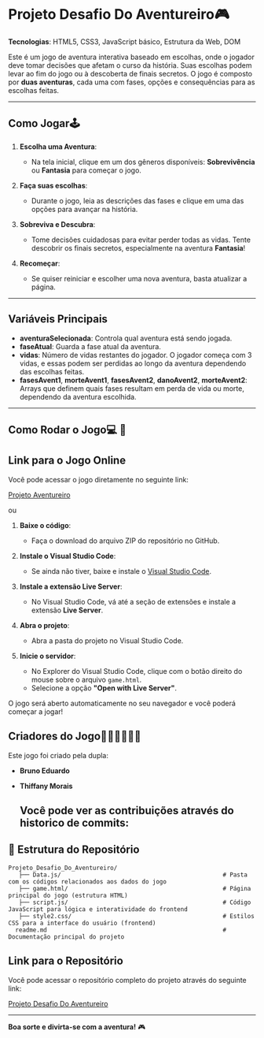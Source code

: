 # Projeto Desafio Do Aventureiro🎮

**Tecnologias**: HTML5, CSS3, JavaScript básico, Estrutura da Web, DOM

Este é um jogo de aventura interativa baseado em escolhas, onde o jogador deve tomar decisões que afetam o curso da história. Suas escolhas podem levar ao fim do jogo ou à descoberta de finais secretos. O jogo é composto por **duas aventuras**, cada uma com fases, opções e consequências para as escolhas feitas.

---

## Como Jogar🕹️

1. **Escolha uma Aventura**:
   - Na tela inicial, clique em um dos gêneros disponíveis: **Sobrevivência** ou **Fantasia** para começar o jogo.

2. **Faça suas escolhas**:
   - Durante o jogo, leia as descrições das fases e clique em uma das opções para avançar na história.

3. **Sobreviva e Descubra**:
   - Tome decisões cuidadosas para evitar perder todas as vidas. Tente descobrir os finais secretos, especialmente na aventura **Fantasia**!

4. **Recomeçar**:
   - Se quiser reiniciar e escolher uma nova aventura, basta atualizar a página.

---

## Variáveis Principais

- **aventuraSelecionada**: Controla qual aventura está sendo jogada.
- **faseAtual**: Guarda a fase atual da aventura.
- **vidas**: Número de vidas restantes do jogador. O jogador começa com 3 vidas, e essas podem ser perdidas ao longo da aventura dependendo das escolhas feitas.
- **fasesAvent1**, **morteAvent1**, **fasesAvent2**, **danoAvent2**, **morteAvent2**: Arrays que definem quais fases resultam em perda de vida ou morte, dependendo da aventura escolhida.

---

## Como Rodar o Jogo💻 📲

## Link para o Jogo Online

Você pode acessar o jogo diretamente no seguinte link:

[Projeto Aventureiro](https://projeto-desafio-do-aventureiro.vercel.app/)

ou

1. **Baixe o código**:
   - Faça o download do arquivo ZIP do repositório no GitHub.

2. **Instale o Visual Studio Code**:
   - Se ainda não tiver, baixe e instale o [Visual Studio Code](https://code.visualstudio.com/).

3. **Instale a extensão Live Server**:
   - No Visual Studio Code, vá até a seção de extensões e instale a extensão **Live Server**.

4. **Abra o projeto**:
   - Abra a pasta do projeto no Visual Studio Code.

5. **Inicie o servidor**:
   - No Explorer do Visual Studio Code, clique com o botão direito do mouse sobre o arquivo `game.html`.
   - Selecione a opção **"Open with Live Server"**.

O jogo será aberto automaticamente no seu navegador e você poderá começar a jogar!


## Criadores do Jogo👩🏻‍💻👨🏻‍💻

Este jogo foi criado pela dupla:

- **Bruno Eduardo**
- **Thiffany Morais**

  Você pode ver as contribuições através do historico de commits:
  ---
## 📂 **Estrutura do Repositório**

```
Projeto_Desafio_Do_Aventureiro/
   ├── Data.js/                                              # Pasta com os códigos relacionados aos dados do jogo
   ├── game.html/                                            # Página principal do jogo (estrutura HTML) 
   ├── script.js/                                            # Código JavaScript para lógica e interatividade do frontend
   ├── style2.css/                                           # Estilos CSS para a interface do usuário (frontend)
  readme.md                                                  # Documentação principal do projeto
```
## Link para o Repositório

Você pode acessar o repositório completo do projeto através do seguinte link:

[Projeto Desafio Do Aventureiro](https://github.com/thiffanymorais/Projeto_Desafio_Do_Aventureiro.git)

---

**Boa sorte e divirta-se com a aventura!** 🎮





